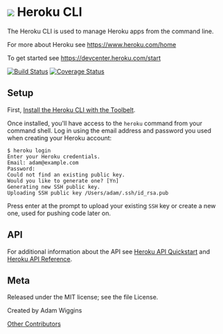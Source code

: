 ![](https://d4yt8xl9b7in.cloudfront.net/assets/home/logotype-heroku.png) Heroku CLI
==========

The Heroku CLI is used to manage Heroku apps from the command line.

For more about Heroku see <https://www.heroku.com/home>

To get started see <https://devcenter.heroku.com/start>

[![Build Status](https://travis-ci.org/heroku/heroku.svg?branch=master)](https://travis-ci.org/heroku/heroku)
[![Coverage Status](https://img.shields.io/coveralls/heroku/heroku.svg)](https://coveralls.io/r/heroku/heroku?branch=master)

Setup
-----

First, [Install the Heroku CLI with the Toolbelt](https://toolbelt.heroku.com).

Once installed, you'll have access to the `heroku` command from your command shell.  Log in using the email address and password you used when creating your Heroku account:

    $ heroku login
    Enter your Heroku credentials.
    Email: adam@example.com
    Password:
    Could not find an existing public key.
    Would you like to generate one? [Yn]
    Generating new SSH public key.
    Uploading SSH public key /Users/adam/.ssh/id_rsa.pub

Press enter at the prompt to upload your existing `SSH` key or create a new one, used for pushing code later on.

API
---

For additional information about the API see [Heroku API Quickstart](https://devcenter.heroku.com/articles/platform-api-quickstart) and [Heroku API Reference](https://devcenter.heroku.com/articles/platform-api-reference).

Meta
----

Released under the MIT license; see the file License.

Created by Adam Wiggins

[Other Contributors](https://github.com/heroku/heroku/contributors)
